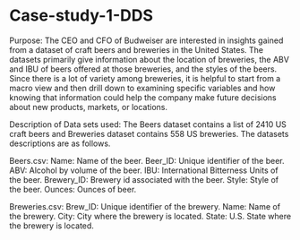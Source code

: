 # Case-study-1-DDS

Purpose:
The CEO and CFO of Budweiser are interested in insights gained from a dataset of craft beers and breweries in the United States. The datasets primarily give information
about the location of breweries, the ABV and IBU of beers offered at those breweries, and the styles of the beers. Since there is a lot of variety among breweries, 
it is helpful to start from a macro view and then drill down to examining specific variables and how knowing that information could help the company make future decisions
about new products, markets, or locations. 

Description of Data sets used:
The Beers dataset contains a list of 2410 US craft beers and Breweries dataset contains 558 US breweries. The datasets descriptions are as follows.

Beers.csv:
Name: Name of the beer.
Beer_ID: Unique identifier of the beer.
ABV: Alcohol by volume of the beer.
IBU: International Bitterness Units of the beer.
Brewery_ID: Brewery id associated with the beer.
Style: Style of the beer.
Ounces: Ounces of beer.

Breweries.csv:
Brew_ID: Unique identifier of the brewery.
Name: Name of the brewery.
City: City where the brewery is located.
State: U.S. State where the brewery is located.

